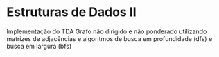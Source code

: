 # Estruturas de Dados II

Implementação do TDA Grafo não dirigido e não ponderado utilizando matrizes de adjacências e algoritmos de busca em profundidade (dfs) e busca em largura (bfs)
